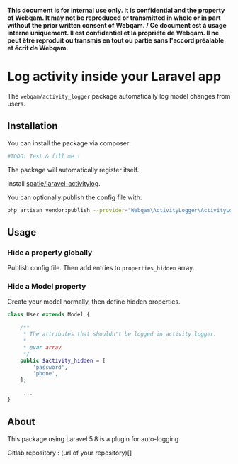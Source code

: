 **This document is for internal use only. It is confidential and the property of Webqam. It may not be reproduced or transmitted in whole or in part without the prior written consent of Webqam. / Ce document est à usage interne uniquement. Il est confidentiel et la propriété de Webqam. Il ne peut être reproduit ou transmis en tout ou partie sans l'accord préalable et écrit de Webqam.**

# Log activity inside your Laravel app

The `webqam/activity_logger` package automatically log model changes from users.

## Installation

You can install the package via composer:

```bash
#TODO: Test & fill me !
```

The package will automatically register itself.

Install [spatie/laravel-activitylog](https://github.com/spatie/laravel-activitylog/blob/master/README.md#installation).

You can optionally publish the config file with:

```bash
php artisan vendor:publish --provider="Webqam\ActivityLogger\ActivityLoggerServiceProvider" --tag="config"
```

## Usage

### Hide a property globally

Publish config file. Then add entries to `properties_hidden` array.
    
### Hide a Model property

Create your model normally, then define hidden properties.

```php
class User extends Model {

    /**
     * The attributes that shouldn't be logged in activity logger.
     * 
     * @var array 
     */
    public $activity_hidden = [
        'password',
        'phone',
    ];

     ...
}
```
    
## About

This package using Laravel 5.8 is a plugin for auto-logging 

Gitlab repository : (url of your repository)[]
